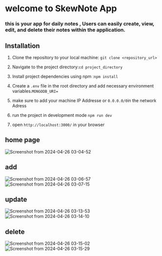 # welcome to SkewNote App
### this is your app for daily notes , Users can easily create, view, edit, and delete their notes within the application.

## Installation
1. Clone the repository to your local machine:  `git clone <repository_url>`

2. Navigate to the project directory:`cd project_directory`

3. Install project dependencies using npm :`npm install`
4.  Create a `.env` file in the root directory and add necessary environment variables.`MONGODB_URI=`
5. make sure to add your machine IP Addresse or `0.0.0.0/0`in the network Adress 
6. run the project in development mode `npm run dev`
7. open `http://localhost:3000/` in your browser

## home page
![Screenshot from 2024-04-26 03-04-52](https://github.com/Hasanelmestrah/NextJsNoteApp/assets/116690334/d354bd26-f3e9-4c52-82a2-07d9a3bb0737)

## add
![Screenshot from 2024-04-26 03-06-57](https://github.com/Hasanelmestrah/NextJsNoteApp/assets/116690334/65fa0f51-99a3-4ddd-8c72-90f3082826bb)
![Screenshot from 2024-04-26 03-07-15](https://github.com/Hasanelmestrah/NextJsNoteApp/assets/116690334/23b02ac4-4279-4868-a373-29c6f7248879)

## update
![Screenshot from 2024-04-26 03-13-53](https://github.com/Hasanelmestrah/NextJsNoteApp/assets/116690334/a159d20b-4f10-4948-89db-c8e7cb3af80b)
![Screenshot from 2024-04-26 03-14-10](https://github.com/Hasanelmestrah/NextJsNoteApp/assets/116690334/fcac6708-9b31-4a8c-96c6-b9382774ac5f)

## delete
![Screenshot from 2024-04-26 03-15-02](https://github.com/Hasanelmestrah/NextJsNoteApp/assets/116690334/fb2d593a-4f8c-41a7-a77c-2e5bc3f6d251)
![Screenshot from 2024-04-26 03-15-29](https://github.com/Hasanelmestrah/NextJsNoteApp/assets/116690334/9afa2b2b-25f2-44c6-b703-0a468af2cbeb)



